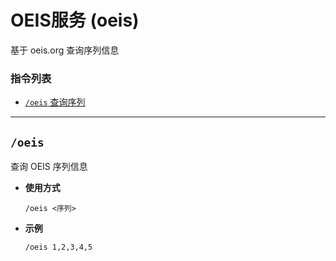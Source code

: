 # OEIS服务 (oeis)

基于 oeis.org 查询序列信息

###  指令列表

- [`/oeis` 查询序列](#oeis)

---

## `/oeis`

查询 OEIS 序列信息

- **使用方式**

    `/oeis <序列>`

- **示例**

    `/oeis 1,2,3,4,5`